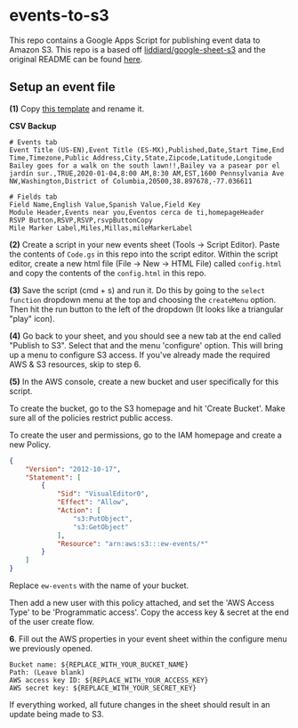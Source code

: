# events-to-s3

This repo contains a Google Apps Script for publishing event data to Amazon S3. This repo is a based off [liddiard/google-sheet-s3](https://github.com/liddiard/google-sheet-s3) and the original README can be found [here](./FORKED-README.md).

## Setup an event file

**(1)** Copy [this template](https://docs.google.com/spreadsheets/d/1qQBXGPUiyxudkEmuQeX963oMXRrGqdHAh0moQFl_haE/edit?usp=sharing) and rename it.

__CSV Backup__

```
# Events tab
Event Title (US-EN),Event Title (ES-MX),Published,Date,Start Time,End Time,Timezone,Public Address,City,State,Zipcode,Latitude,Longitude
Bailey goes for a walk on the south lawn!!,Bailey va a pasear por el jardín sur.,TRUE,2020-01-04,8:00 AM,8:30 AM,EST,1600 Pennsylvania Ave NW,Washington,District of Columbia,20500,38.897678,-77.036611

# Fields tab
Field Name,English Value,Spanish Value,Field Key
Module Header,Events near you,Eventos cerca de ti,homepageHeader
RSVP Button,RSVP,RSVP,rsvpButtonCopy
Mile Marker Label,Miles,Millas,mileMarkerLabel
```

**(2)** Create a script in your new events sheet (Tools -> Script Editor). Paste the contents of `Code.gs` in this repo into the script editor. Within the script editor, create a new html file (File -> New -> HTML File) called `config.html` and copy the contents of the `config.html` in this repo.

**(3)** Save the script (cmd + s) and run it. Do this by going to the `select function` dropdown menu at the top and choosing the `createMenu` option. Then hit the run button to the left of the dropdown (It looks like a triangular "play" icon).

**(4)** Go back to your sheet, and you should see a new tab at the end called "Publish to S3". Select that and the menu 'configure' option. This will bring up a menu to configure S3 access. If you've already made the required AWS & S3 resources, skip to step 6.

**(5)** In the AWS console, create a new bucket and user specifically for this script.

To create the bucket, go to the S3 homepage and hit 'Create Bucket'. Make sure all of the policies restrict public access.

To create the user and permissions, go to the IAM homepage and create a new Policy.

```JSON
{
    "Version": "2012-10-17",
    "Statement": [
        {
            "Sid": "VisualEditor0",
            "Effect": "Allow",
            "Action": [
                "s3:PutObject",
                "s3:GetObject"
            ],
            "Resource": "arn:aws:s3:::ew-events/*"
        }
    ]
}
```

Replace `ew-events` with the name of your bucket.

Then add a new user with this policy attached, and set the 'AWS Access Type' to be 'Programmatic access'. Copy the access key & secret at the end of the user create flow.

**6**. Fill out the AWS properties in your event sheet within the configure menu we previously opened.

```
Bucket name: ${REPLACE_WITH_YOUR_BUCKET_NAME}
Path: (Leave blank)
AWS access key ID: ${REPLACE_WITH_YOUR_ACCESS_KEY}
AWS secret key: ${REPLACE_WITH_YOUR_SECRET_KEY}
```

If everything worked, all future changes in the sheet should result in an update being made to S3.
